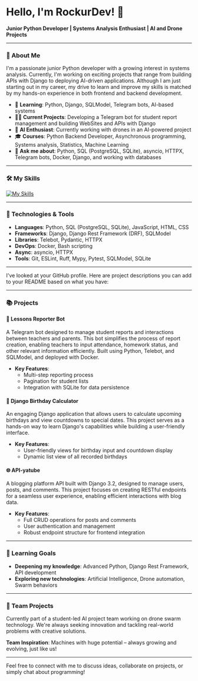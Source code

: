 # Hello, I'm RockurDev! 👋

**Junior Python Developer | Systems Analysis Enthusiast | AI and Drone Projects**

---

### 🚀 About Me

I'm a passionate junior Python developer with a growing interest in systems analysis. Currently, I'm working on exciting projects that range from building APIs with Django to deploying AI-driven applications. Although I am just starting out in my career, my drive to learn and improve my skills is matched by my hands-on experience in both frontend and backend development.

- 🌱 **Learning**: Python, Django, SQLModel, Telegram bots, AI-based systems
- 👨‍💻 **Current Projects**: Developing a Telegram bot for student report management and building WebSites and APIs with Django
- 🚁 **AI Enthusiast**: Currently working with drones in an AI-powered project
- 🎓 **Courses**: Python Backend Developer, Asynchronous programming, Systems analysis, Statistics, Machine Learning 
- 💬 **Ask me about**: Python, SQL (PostgreSQL, SQLite), asyncio, HTTPX, Telegram bots, Docker, Django, and working with databases

---

### 🛠️ My Skills

[![My Skills](https://skillicons.dev/icons?i=python,django,docker,sqlite,postgres,html,css,js,git,bash,github,postman,vscode,obsidian)](https://skillicons.dev)

---

### 🔧 Technologies & Tools

- **Languages**: Python, SQL (PostgreSQL, SQLite), JavaScript, HTML, CSS
- **Frameworks**: Django, Django Rest Framework (DRF), SQLModel
- **Libraries**: Telebot, Pydantic, HTTPX
- **DevOps**: Docker, Bash scripting
- **Async**: asyncio, HTTPX
- **Tools**: Git, ESLint, Ruff, Mypy, Pytest, SQLModel, SQLite

---

I've looked at your GitHub profile. Here are project descriptions you can add to your README based on what you have:

---

### 📚 Projects

#### 📝 Lessons Reporter Bot  
A Telegram bot designed to manage student reports and interactions between teachers and parents. This bot simplifies the process of report creation, enabling teachers to input attendance, homework status, and other relevant information efficiently. Built using Python, Telebot, and SQLModel, and deployed with Docker.

- **Key Features**:
  - Multi-step reporting process
  - Pagination for student lists
  - Integration with SQLite for data persistence

#### 📅 Django Birthday Calculator  
An engaging Django application that allows users to calculate upcoming birthdays and view countdowns to special dates. This project serves as a hands-on way to learn Django's capabilities while building a user-friendly interface.

- **Key Features**:
  - User-friendly views for birthday input and countdown display
  - Dynamic list view of all recorded birthdays

#### 🌐 API-yatube  
A blogging platform API built with Django 3.2, designed to manage users, posts, and comments. This project focuses on creating RESTful endpoints for a seamless user experience, enabling efficient interactions with blog data.

- **Key Features**:
  - Full CRUD operations for posts and comments
  - User authentication and management
  - Robust endpoint structure for frontend integration

---

### 🌱 Learning Goals

- **Deepening my knowledge**: Advanced Python, Django Rest Framework, API development
- **Exploring new technologies**: Artificial Intelligence, Drone automation, Swarm behaviors

---

### 🎯 Team Projects

Currently part of a student-led AI project team working on drone swarm technology. We're always seeking innovation and tackling real-world problems with creative solutions.

**Team Inspiration**: Machines with huge potential – always growing and evolving, just like us!

---

Feel free to connect with me to discuss ideas, collaborate on projects, or simply chat about programming!
